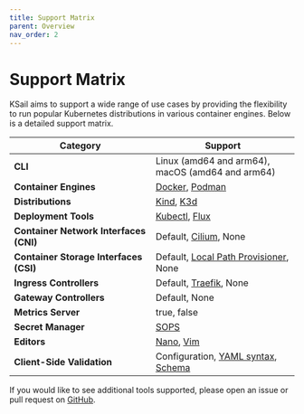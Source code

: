 ```yaml
---
title: Support Matrix
parent: Overview
nav_order: 2
---
```


# Support Matrix

KSail aims to support a wide range of use cases by providing the flexibility to run popular Kubernetes distributions in various container engines. Below is a detailed support matrix.

<table>
  <thead>
    <tr>
      <th>Category</th>
      <th>Support</th>
    </tr>
  </thead>
  <tbody>
    <tr>
      <td><strong>CLI</strong></td>
      <td>
        Linux (amd64 and arm64),<br>
        macOS (amd64 and arm64)
      </td>
    </tr>
    <tr>
      <td><strong>Container Engines</strong></td>
      <td><a href="https://www.docker.com">Docker</a>,
      <a href="https://podman.io">Podman</a></td>
    </tr>
    <tr>
      <td><strong>Distributions</strong></td>
      <td>
        <a href="https://kind.sigs.k8s.io">Kind</a>,
        <a href="https://k3d.io">K3d</a>
      </td>
    </tr>
    <tr>
      <td><strong>Deployment Tools</strong></td>
      <td>
        <a href="https://kubernetes.io/docs/reference/kubectl/">Kubectl</a>,
        <a href="https://fluxcd.io">Flux</a>
      </td>
    </tr>
    <tr>
      <td><strong>Container Network Interfaces (CNI)</strong></td>
      <td>
        Default,
        <a href="https://cilium.io">Cilium</a>,
        None
      </td>
    </tr>
    <tr>
      <td><strong>Container Storage Interfaces (CSI)</strong></td>
      <td>
        Default,
        <a href="https://github.com/rancher/local-path-provisioner">Local Path Provisioner</a>,
        None
      </td>
    </tr>
    <tr>
      <td><strong>Ingress Controllers</strong></td>
      <td>
        Default,
        <a href="https://github.com/traefik/traefik-helm-chart">Traefik</a>,
        None
      </td>
    </tr>
    <tr>
      <td><strong>Gateway Controllers</strong></td>
      <td>
        Default,
        None
      </td>
    </tr>
    <tr>
      <td><strong>Metrics Server</strong></td>
      <td>
        true,
        false
      </td>
    </tr>
      <td><strong>Secret Manager</strong></td>
      <td>
        <a href="https://github.com/getsops/sops">SOPS</a>
      </td>
    </tr>
    <tr>
      <td><strong>Editors</strong></td>
      <td>
        <a href="https://www.nano-editor.org">Nano</a>,
        <a href="https://www.vim.org">Vim</a>
      </td>
    <tr>
    <tr>
      <td><strong>Client-Side Validation</strong></td>
      <td>
        Configuration,
        <a href="https://github.com/aaubry/YamlDotNet">YAML syntax</a>,
        <a href="https://github.com/yannh/kubeconform">Schema </a>
      </td>
    </tr>
  </tbody>
</table>

If you would like to see additional tools supported, please open an issue or pull request on [GitHub](https://github.com/devantler-tech/ksail-go).
